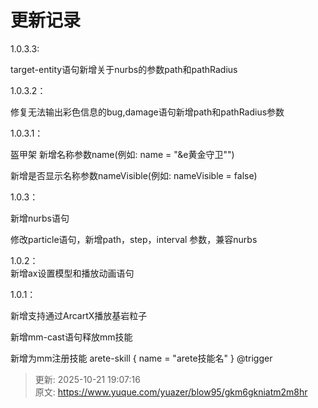 # 更新记录

1.0.3.3:

target-entity语句新增关于nurbs的参数path和pathRadius

1.0.3.2：

修复无法输出彩色信息的bug,damage语句新增path和pathRadius参数

1.0.3.1：

盔甲架
新增名称参数name(例如: name = "&e黄金守卫"")

新增是否显示名称参数nameVisible(例如: nameVisible = false)

1.0.3：

新增nurbs语句

修改particle语句，新增path，step，interval 参数，兼容nurbs

1.0.2：  
新增ax设置模型和播放动画语句

1.0.1：

新增支持通过ArcartX播放基岩粒子

新增mm-cast语句释放mm技能

新增为mm注册技能 arete-skill { name = "arete技能名" } @trigger



> 更新: 2025-10-21 19:07:16  
> 原文: <https://www.yuque.com/yuazer/blow95/gkm6gkniatm2m8hr>